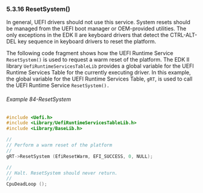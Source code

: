 <!--- @file
  5.3.16 ResetSystem()

  Copyright (c) 2012-2018, Intel Corporation. All rights reserved.<BR>

  Redistribution and use in source (original document form) and 'compiled'
  forms (converted to PDF, epub, HTML and other formats) with or without
  modification, are permitted provided that the following conditions are met:

  1) Redistributions of source code (original document form) must retain the
     above copyright notice, this list of conditions and the following
     disclaimer as the first lines of this file unmodified.

  2) Redistributions in compiled form (transformed to other DTDs, converted to
     PDF, epub, HTML and other formats) must reproduce the above copyright
     notice, this list of conditions and the following disclaimer in the
     documentation and/or other materials provided with the distribution.

  THIS DOCUMENTATION IS PROVIDED BY TIANOCORE PROJECT "AS IS" AND ANY EXPRESS OR
  IMPLIED WARRANTIES, INCLUDING, BUT NOT LIMITED TO, THE IMPLIED WARRANTIES OF
  MERCHANTABILITY AND FITNESS FOR A PARTICULAR PURPOSE ARE DISCLAIMED. IN NO
  EVENT SHALL TIANOCORE PROJECT  BE LIABLE FOR ANY DIRECT, INDIRECT, INCIDENTAL,
  SPECIAL, EXEMPLARY, OR CONSEQUENTIAL DAMAGES (INCLUDING, BUT NOT LIMITED TO,
  PROCUREMENT OF SUBSTITUTE GOODS OR SERVICES; LOSS OF USE, DATA, OR PROFITS;
  OR BUSINESS INTERRUPTION) HOWEVER CAUSED AND ON ANY THEORY OF LIABILITY,
  WHETHER IN CONTRACT, STRICT LIABILITY, OR TORT (INCLUDING NEGLIGENCE OR
  OTHERWISE) ARISING IN ANY WAY OUT OF THE USE OF THIS DOCUMENTATION, EVEN IF
  ADVISED OF THE POSSIBILITY OF SUCH DAMAGE.

-->

### 5.3.16 ResetSystem()

In general, UEFI drivers should not use this service. System resets should be
managed from the UEFI boot manager or OEM-provided utilities. The only
exceptions in the EDK II are keyboard drivers that detect the CTRL-ALT-DEL key
sequence in keyboard drivers to reset the platform.

The following code fragment shows how the UEFI Runtime Service `ResetSystem()`
is used to request a warm reset of the platform. The EDK II library
`UefiRuntimeServicesTableLib` provides a global variable for the UEFI Runtime
Services Table for the currently executing driver. In this example, the global variable
for the UEFI Runtime Services Table, `gRT`, is used to call the UEFI Runtime
Service `ResetSystem().`

###### Example 84-ResetSystem

```c
#include <Uefi.h>
#include <Library/UefiRuntimeServicesTableLib.h>
#include <Library/BaseLib.h>

//
// Perform a warm reset of the platform
//
gRT->ResetSystem (EfiResetWarm, EFI_SUCCESS, 0, NULL);

//
// Halt. ResetSystem should never return.
//
CpuDeadLoop ();
```
